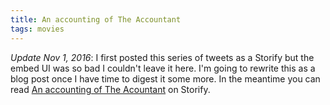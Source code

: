 ```yaml
---
title: An accounting of The Accountant
tags: movies
---
```


*Update Nov 1, 2016*: I first posted this series of tweets as a Storify but the embed UI was so bad I couldn't leave it here. I'm going to rewrite this as a blog post once I have time to digest it some more. In the meantime you can read [An accounting of The Acountant](//storify.com/steveivy/an-accounting-of-the-acountant) on Storify.
